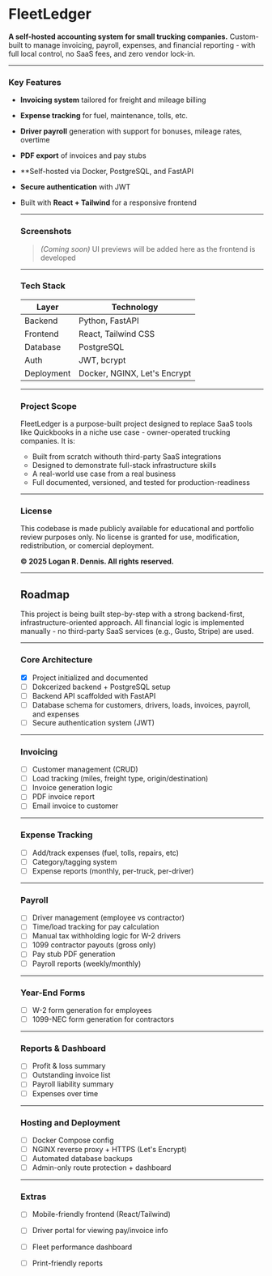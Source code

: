 # FleetLedger

**A self-hosted accounting system for small trucking companies.**  Custom-built to manage invoicing, payroll, expenses, and financial reporting - with full local control, no SaaS fees, and zero vendor lock-in.

---

### Key Features

- **Invoicing system** tailored for freight and mileage billing
- **Expense tracking** for fuel, maintenance, tolls, etc.
- **Driver payroll** generation with support for bonuses, mileage rates, overtime
- **PDF export** of invoices and pay stubs
- **Self-hosted via Docker, PostgreSQL, and FastAPI
- **Secure authentication** with JWT
- Built with **React + Tailwind** for a responsive frontend

  ---

  ### Screenshots

  > *(Coming soon)*
  UI previews will be added here as the frontend is developed

  ---

  ### Tech Stack

  | Layer | Technology |
  |-------|------------|
  | Backend | Python, FastAPI |
  | Frontend | React, Tailwind CSS |
  | Database | PostgreSQL |
  | Auth | JWT, bcrypt |
  | Deployment | Docker, NGINX, Let's Encrypt |

  ---

  ### Project Scope

  FleetLedger is a purpose-built project designed to replace SaaS tools like Quickbooks in a niche use case - owner-operated trucking companies.  It is:

  - Built from scratch withouth third-party SaaS integrations
  - Designed to demonstrate full-stack infrastructure skills
  - A real-world use case from a real business
  - Full documented, versioned, and tested for production-readiness
 
  ---

  ### License

  This codebase is made publicly available for educational and portfolio review purposes only.  No license is granted for use, modification, redistribution, or comercial deployment.

  **© 2025 Logan R. Dennis.  All rights reserved.**

  ---

  ## Roadmap

  This project is being built step-by-step with a strong backend-first, infrastructure-oriented approach.  All financial logic is implemented manually - no third-party SaaS services (e.g., Gusto, Stripe) are used.

  ---

  ### Core Architecture
  - [x] Project initialized and documented
  - [ ] Dokcerized backend + PostgreSQL setup
  - [ ] Backend API scaffolded with FastAPI
  - [ ] Database schema for customers, drivers, loads, invoices, payroll, and expenses
  - [ ] Secure authentication system (JWT)
 
  ---

  ### Invoicing
  - [ ] Customer management (CRUD)
  - [ ] Load tracking (miles, freight type, origin/destination)
  - [ ] Invoice generation logic
  - [ ] PDF invoice report
  - [ ] Email invoice to customer
 
  ---

  ### Expense Tracking
  - [ ] Add/track expenses (fuel, tolls, repairs, etc)
  - [ ] Category/tagging system
  - [ ] Expense reports (monthly, per-truck, per-driver)

  ---

  ### Payroll
  - [ ] Driver management (employee vs contractor)
  - [ ] Time/load tracking for pay calculation
  - [ ] Manual tax withholding logic for W-2 drivers
  - [ ] 1099 contractor payouts (gross only)
  - [ ] Pay stub PDF generation
  - [ ] Payroll reports (weekly/monthly)

  ---

  ### Year-End Forms
  - [ ] W-2 form generation for employees
  - [ ] 1099-NEC form generation for contractors
 
  ---

  ### Reports & Dashboard
  - [ ] Profit & loss summary
  - [ ] Outstanding invoice list
  - [ ] Payroll liability summary
  - [ ] Expenses over time

  ---

  ### Hosting and Deployment
  - [ ] Docker Compose config
  - [ ] NGINX reverse proxy + HTTPS (Let's Encrypt)
  - [ ] Automated database backups
  - [ ] Admin-only route protection + dashboard

  ---

  ### Extras
  - [ ] Mobile-friendly frontend (React/Tailwind)
  - [ ] Driver portal for viewing pay/invoice info
  - [ ] Fleet performance dashboard
  - [ ] Print-friendly reports

  
